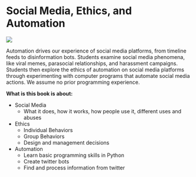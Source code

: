# Social Media, Ethics, and Automation

![](logo.png)

Automation drives our experience of social media platforms, from timeline feeds to disinformation bots. Students examine social media phenomena, like viral memes, parasocial relationships, and harassment campaigns. Students then explore the ethics of automation on social media platforms through experimenting with computer programs that automate social media actions. We assume no prior programming experience.

**What is this book is about:**
- Social Media
  - What it does, how it works, how people use it, different uses and abuses
- Ethics
  - Individual Behaviors
  - Group Behaviors
  - Design and management decisions
- Automation
  - Learn basic programming skills in Python
  - Create twitter bots
  - Find and process information from twitter


```{tableofcontents}
```
